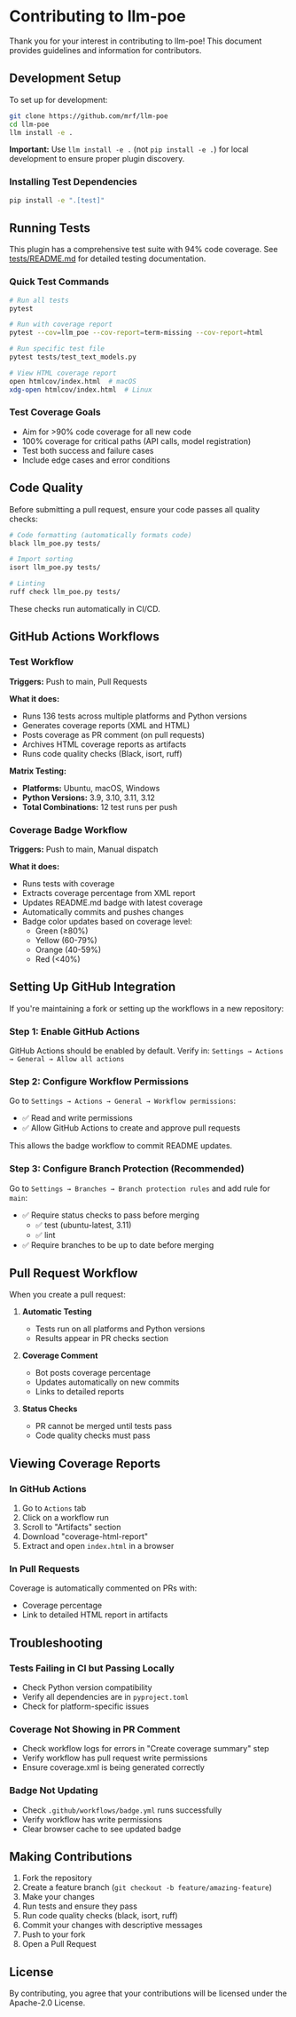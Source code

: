 # Contributing to llm-poe

Thank you for your interest in contributing to llm-poe! This document provides guidelines and information for contributors.

## Development Setup

To set up for development:

```bash
git clone https://github.com/mrf/llm-poe
cd llm-poe
llm install -e .
```

**Important:** Use `llm install -e .` (not `pip install -e .`) for local development to ensure proper plugin discovery.

### Installing Test Dependencies

```bash
pip install -e ".[test]"
```

## Running Tests

This plugin has a comprehensive test suite with 94% code coverage. See [tests/README.md](tests/README.md) for detailed testing documentation.

### Quick Test Commands

```bash
# Run all tests
pytest

# Run with coverage report
pytest --cov=llm_poe --cov-report=term-missing --cov-report=html

# Run specific test file
pytest tests/test_text_models.py

# View HTML coverage report
open htmlcov/index.html  # macOS
xdg-open htmlcov/index.html  # Linux
```

### Test Coverage Goals

- Aim for >90% code coverage for all new code
- 100% coverage for critical paths (API calls, model registration)
- Test both success and failure cases
- Include edge cases and error conditions

## Code Quality

Before submitting a pull request, ensure your code passes all quality checks:

```bash
# Code formatting (automatically formats code)
black llm_poe.py tests/

# Import sorting
isort llm_poe.py tests/

# Linting
ruff check llm_poe.py tests/
```

These checks run automatically in CI/CD.

## GitHub Actions Workflows

### Test Workflow

**Triggers:** Push to main, Pull Requests

**What it does:**
- Runs 136 tests across multiple platforms and Python versions
- Generates coverage reports (XML and HTML)
- Posts coverage as PR comment (on pull requests)
- Archives HTML coverage reports as artifacts
- Runs code quality checks (Black, isort, ruff)

**Matrix Testing:**
- **Platforms:** Ubuntu, macOS, Windows
- **Python Versions:** 3.9, 3.10, 3.11, 3.12
- **Total Combinations:** 12 test runs per push

### Coverage Badge Workflow

**Triggers:** Push to main, Manual dispatch

**What it does:**
- Runs tests with coverage
- Extracts coverage percentage from XML report
- Updates README.md badge with latest coverage
- Automatically commits and pushes changes
- Badge color updates based on coverage level:
  - Green (≥80%)
  - Yellow (60-79%)
  - Orange (40-59%)
  - Red (<40%)

## Setting Up GitHub Integration

If you're maintaining a fork or setting up the workflows in a new repository:

### Step 1: Enable GitHub Actions

GitHub Actions should be enabled by default. Verify in:
`Settings → Actions → General → Allow all actions`

### Step 2: Configure Workflow Permissions

Go to `Settings → Actions → General → Workflow permissions`:
- ✅ Read and write permissions
- ✅ Allow GitHub Actions to create and approve pull requests

This allows the badge workflow to commit README updates.

### Step 3: Configure Branch Protection (Recommended)

Go to `Settings → Branches → Branch protection rules` and add rule for `main`:

- ✅ Require status checks to pass before merging
  - ✅ test (ubuntu-latest, 3.11)
  - ✅ lint
- ✅ Require branches to be up to date before merging

## Pull Request Workflow

When you create a pull request:

1. **Automatic Testing**
   - Tests run on all platforms and Python versions
   - Results appear in PR checks section

2. **Coverage Comment**
   - Bot posts coverage percentage
   - Updates automatically on new commits
   - Links to detailed reports

3. **Status Checks**
   - PR cannot be merged until tests pass
   - Code quality checks must pass

## Viewing Coverage Reports

### In GitHub Actions

1. Go to `Actions` tab
2. Click on a workflow run
3. Scroll to "Artifacts" section
4. Download "coverage-html-report"
5. Extract and open `index.html` in a browser

### In Pull Requests

Coverage is automatically commented on PRs with:
- Coverage percentage
- Link to detailed HTML report in artifacts

## Troubleshooting

### Tests Failing in CI but Passing Locally

- Check Python version compatibility
- Verify all dependencies are in `pyproject.toml`
- Check for platform-specific issues

### Coverage Not Showing in PR Comment

- Check workflow logs for errors in "Create coverage summary" step
- Verify workflow has pull request write permissions
- Ensure coverage.xml is being generated correctly

### Badge Not Updating

- Check `.github/workflows/badge.yml` runs successfully
- Verify workflow has write permissions
- Clear browser cache to see updated badge

## Making Contributions

1. Fork the repository
2. Create a feature branch (`git checkout -b feature/amazing-feature`)
3. Make your changes
4. Run tests and ensure they pass
5. Run code quality checks (black, isort, ruff)
6. Commit your changes with descriptive messages
7. Push to your fork
8. Open a Pull Request

## License

By contributing, you agree that your contributions will be licensed under the Apache-2.0 License.
